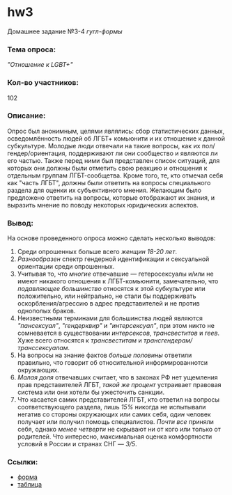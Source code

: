 # hw3
Домашнее задание №3-4 *гугл-формы*
### Тема опроса:
*"Отношение к LGBT+"*
### Кол-во участников:
102
### Описание:
Опрос был анонимным, целями являлись: сбор статистических данных, осведомлённость людей об ЛГБТ+ комьюнити и их отношение к данной субкультуре. Молодые люди отвечали на такие вопросы, как их пол/гендер/ориентация, поддерживают ли они сообщество и являются ли его частью. Также перед ними был представлен список ситуаций, для которых они должны были отметить свою реакцию и отношения к отдельным группам ЛГБТ-сообщетва. Кроме того, те, кто отмечал себя как "часть ЛГБТ", должны были ответить на вопросы специального раздела для оценки их субъективного мнения. Желающим было предложено ответить на вопросы, которые отображают их знания, и выразить мнение по поводу некоторых юридических аспектов.
### Вывод:
На основе проведенного опроса можно сделать несколько выводов:
1. Среди опрошенных больше всего *женщин 18-20 лет*.
2. *Разнообразен* спектр гендерной идентификации и сексуальной ориентации среди опрошенных.
3. Учитывая то, что *многие* отвечавшие — гетеросексуалы и/или не имеют никакого отношения к ЛГБТ-комьюнити, замечательно, что *подавляющее большинство* относятся к этой субкультуре или положительно, или нейтрально, не стали бы поддерживать оскорбления/агрессию в адрес представителей и не против однополых браков.
4. Неизвестными терминами для большинства людей являются *"пансексуал"*, *"гендерквир"* и *"интерсексуал"*, при этом никто не сомневается в существовании *интерсексов*, *трансвеститов* и *геев*. Хуже всего относятся к *трансвеститам* и *трансгендерам/транссексуалам*.
5. На вопросы на знание фактов *больше половины* ответили правильно, что говорит об относительной информированнотси окружающих.
6. *Малая доля* отвечавших считает, что в законах РФ нет ущемления прав представителей ЛГБТ, *такой же процент* устраивает правовая система или они хотели бы ужесточить санкции.
7. Что касается самих представителей ЛГБТ, кто ответил на вопросы соответствующего раздела, лишь *15%* никогда не испытывали негатив со стороны окружающих или самих себя, *один* человек получает или получил помощь специалистов. *Почти все* приняли себя, однако *менее четверти* не скрывают ни от кого или только от родителей. Что интересно, максимальная оценка комфортности условий в России и странах СНГ — *3/5*.
### Ссылки:
* [форма](https://docs.google.com/forms/d/1MqptUeuMXwKwh_QwzNE9UeRr054_16X_F4DN2plzolU/edit?usp=sharing)
* [таблица](https://docs.google.com/spreadsheets/d/1wNrgVOcMjD3VVZS__8yo5liFa2V3c2DpRJE1ju6Pgsk/edit#gid=759966744)
